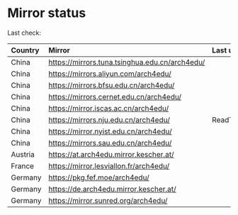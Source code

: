 <script src="./time.js"></script>
# Mirror status
Last check: <script type="text/javascript">localize(1703406023.8356364);</script>

|Country|Mirror|Last update|
|:------|:-----|:----------|
|China|https://mirrors.tuna.tsinghua.edu.cn/arch4edu/|<script type="text/javascript">localize(1703399456);</script>|
|China|https://mirrors.aliyun.com/arch4edu/|<script type="text/javascript">localize(1703356135);</script>|
|China|https://mirrors.bfsu.edu.cn/arch4edu/|<script type="text/javascript">localize(1703356135);</script>|
|China|https://mirrors.cernet.edu.cn/arch4edu/|<script type="text/javascript">localize(1703356135);</script>|
|China|https://mirror.iscas.ac.cn/arch4edu/|<script type="text/javascript">localize(1703356135);</script>|
|China|https://mirrors.nju.edu.cn/arch4edu/|ReadTimeout|
|China|https://mirror.nyist.edu.cn/arch4edu/|<script type="text/javascript">localize(1703356135);</script>|
|China|https://mirrors.sau.edu.cn/arch4edu/|<script type="text/javascript">localize(1703356135);</script>|
|Austria|https://at.arch4edu.mirror.kescher.at/|<script type="text/javascript">localize(1703399456);</script>|
|France|https://mirror.lesviallon.fr/arch4edu/|<script type="text/javascript">localize(1703399456);</script>|
|Germany|https://pkg.fef.moe/arch4edu/|<script type="text/javascript">localize(1703399456);</script>|
|Germany|https://de.arch4edu.mirror.kescher.at/|<script type="text/javascript">localize(1703399456);</script>|
|Germany|https://mirror.sunred.org/arch4edu/|<script type="text/javascript">localize(1703399456);</script>|

<script src="./tablefilter/tablefilter.js"></script>
<script src="./table.js"></script>